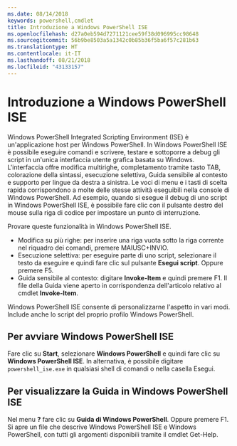 ```yaml
---
ms.date: 08/14/2018
keywords: powershell,cmdlet
title: Introduzione a Windows PowerShell ISE
ms.openlocfilehash: d27a0eb594d7271121cee59f38d096995cc98648
ms.sourcegitcommit: 56b9be8503a5a1342c0b85b36f5ba6f57c281b63
ms.translationtype: HT
ms.contentlocale: it-IT
ms.lasthandoff: 08/21/2018
ms.locfileid: "43133157"
---
```

# <a name="introducing-the-windows-powershell-ise"></a>Introduzione a Windows PowerShell ISE

Windows PowerShell Integrated Scripting Environment (ISE) è un'applicazione host per Windows PowerShell. In Windows PowerShell ISE è possibile eseguire comandi e scrivere, testare e sottoporre a debug gli script in un'unica interfaccia utente grafica basata su Windows. L'interfaccia offre modifica multirighe, completamento tramite tasto TAB, colorazione della sintassi, esecuzione selettiva, Guida sensibile al contesto e supporto per lingue da destra a sinistra. Le voci di menu e i tasti di scelta rapida corrispondono a molte delle stesse attività eseguibili nella console di Windows PowerShell. Ad esempio, quando si esegue il debug di uno script in Windows PowerShell ISE, è possibile fare clic con il pulsante destro del mouse sulla riga di codice per impostare un punto di interruzione.

Provare queste funzionalità in Windows PowerShell ISE.

- Modifica su più righe: per inserire una riga vuota sotto la riga corrente nel riquadro dei comandi, premere MAIUSC+INVIO.
- Esecuzione selettiva: per eseguire parte di uno script, selezionare il testo da eseguire e quindi fare clic sul pulsante **Esegui script**. Oppure premere F5.
- Guida sensibile al contesto: digitare **Invoke-Item** e quindi premere F1. Il file della Guida viene aperto in corrispondenza dell'articolo relativo al cmdlet **Invoke-Item**.

Windows PowerShell ISE consente di personalizzarne l'aspetto in vari modi. Include anche lo script del proprio profilo Windows PowerShell.

## <a name="to-start-the-windows-powershell-ise"></a>Per avviare Windows PowerShell ISE

Fare clic su **Start**, selezionare **Windows PowerShell** e quindi fare clic su **Windows PowerShell ISE**.
In alternativa, è possibile digitare `powershell_ise.exe` in qualsiasi shell di comandi o nella casella Esegui.

## <a name="to-get-help-in-the-windows-powershell-ise"></a>Per visualizzare la Guida in Windows PowerShell ISE

Nel menu **?** fare clic su **Guida di Windows PowerShell**. Oppure premere F1. Si apre un file che descrive Windows PowerShell ISE e Windows PowerShell, con tutti gli argomenti disponibili tramite il cmdlet Get-Help.